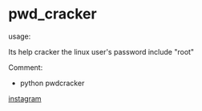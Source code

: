 # pwd_cracker
usage:

Its help cracker the linux user's password include "root" 


Comment:
* python pwdcracker


<a href="https://www.instagram.com/jutrmraja/">instagram</a>
